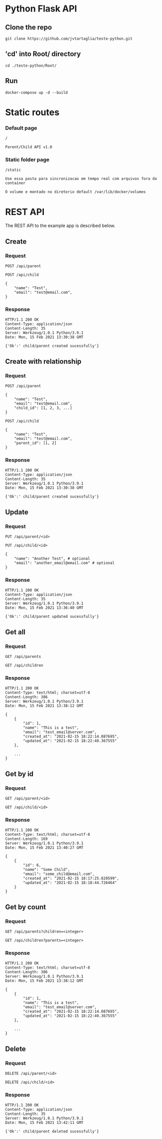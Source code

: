 # Python Flask API 

## Clone the repo

    git clone https://github.com/jvtartaglia/teste-python.git

## 'cd' into Root/ directory

    cd ./teste-python/Root/

## Run

    docker-compose up -d --build

# Static routes

### Default page

`/` 


   
    Parent/Child API v1.0

### Static folder page

`/static` 


   
    Use essa pasta para sincronizacao em tempo real com arquivos fora do container
    
    O volume e montado no diretorio default /var/lib/docker/volumes


# REST API

The REST API to the example app is described below.

## Create

### Request

`POST /api/parent` 

`POST /api/child`

    {
        "name": "Test",
        "email": "test@email.com",
    }

### Response

    HTTP/1.1 200 OK
    Content-Type: application/json
    Content-Length: 35
    Server: Werkzeug/1.0.1 Python/3.9.1
    Date: Mon, 15 Feb 2021 13:30:38 GMT

    {'Ok':' child/parent created sucessfully'}

## Create with relationship

### Request

`POST /api/parent`

    {
        "name": "Test",
        "email": "test@email.com",
        "child_id": [1, 2, 3, ...]
    }

`POST /api/child`

    {
        "name": "Test",
        "email": "test@email.com",
        "parent_id": [1, 2]
    }

### Response

    HTTP/1.1 200 OK
    Content-Type: application/json
    Content-Length: 35
    Server: Werkzeug/1.0.1 Python/3.9.1
    Date: Mon, 15 Feb 2021 13:30:38 GMT

    {'Ok':' child/parent created sucessfully'}

## Update

### Request

`PUT /api/parent/<id>` 

`PUT /api/child/<id>`

    {
        "name": "Another Test", # optional
        "email": "another_email@email.com" # optional
    }

### Response

    HTTP/1.1 200 OK
    Content-Type: application/json
    Content-Length: 35
    Server: Werkzeug/1.0.1 Python/3.9.1
    Date: Mon, 15 Feb 2021 13:36:40 GMT

    {'Ok':' child/parent updated sucessfully'}


## Get all

### Request

`GET /api/parents` 

`GET /api/children`


### Response

    HTTP/1.1 200 OK
    Content-Type: text/html; charset=utf-8
    Content-Length: 386
    Server: Werkzeug/1.0.1 Python/3.9.1
    Date: Mon, 15 Feb 2021 13:38:12 GMT

    {
        {
            "id": 1,
            "name": "This is a test",
            "email": "test_email@server.com",
            "created_at": "2021-02-15 18:22:14.087695",
            "updated_at": "2021-02-15 18:22:40.367555"
        },

        ...
    }



## Get by id

### Request

`GET /api/parent/<id>` 

`GET /api/child/<id>`


### Response

    HTTP/1.1 200 OK
    Content-Type: text/html; charset=utf-8
    Content-Length: 169
    Server: Werkzeug/1.0.1 Python/3.9.1
    Date: Mon, 15 Feb 2021 13:40:27 GMT

    {
        {
            "id": 6,
            "name": "Some Child",
            "email": "some_child@email.com",
            "created_at": "2021-02-15 18:17:25.820599",
            "updated_at": "2021-02-15 18:18:44.726464"
        }
    }

## Get by count

### Request

`GET /api/parents?children=<integer>` 

`GET /api/children?parents=<integer>`


### Response

    HTTP/1.1 200 OK
    Content-Type: text/html; charset=utf-8
    Content-Length: 386
    Server: Werkzeug/1.0.1 Python/3.9.1
    Date: Mon, 15 Feb 2021 13:38:12 GMT

    {
        {
            "id": 1,
            "name": "This is a test",
            "email": "test_email@server.com",
            "created_at": "2021-02-15 18:22:14.087695",
            "updated_at": "2021-02-15 18:22:40.367555"
        },

        ...
    }

## Delete

### Request

`DELETE /api/parent/<id>` 

`DELETE /api/child/<id>`


### Response

    HTTP/1.1 200 OK
    Content-Type: application/json
    Content-Length: 35
    Server: Werkzeug/1.0.1 Python/3.9.1
    Date: Mon, 15 Feb 2021 13:42:11 GMT

    {'Ok':' child/parent deleted sucessfully'}